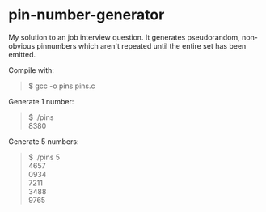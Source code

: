 # pin-number-generator

My solution to an job interview question.
It generates pseudorandom, non-obvious pinnumbers which aren't repeated until the entire set has been emitted.

Compile with:
> $ gcc -o pins pins.c


Generate 1 number:
> $ ./pins  
> 8380

Generate 5 numbers:
> $ ./pins 5  
> 4657  
> 0934  
> 7211  
> 3488  
> 9765


